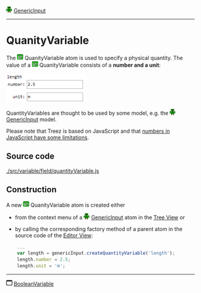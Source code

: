 ![](../../../../icons/genericInput.png) [GenericInput](../../model/genericInput/genericInput.md)

----

# QuanityVariable

The ![](../../../../icons/quantityVariable.png) QuanityVariable atom is used to specify a physical quantity. The value of a ![](../../../../icons/quantityVariable.png) QuanityVariable consists of a **number and a unit**: 

![](../../../images/quantity_variable.png)

QuantityVariables are thought to be used by some model, e.g. the ![](../../../../icons/genericInput.png) [GenericInput](../../model/genericInput/genericInput.md) model. 

Please note that Treez is based on JavaScript and that [numbers in JavaScript have some limitations](http://www.javascripter.net/faq/accuracy.htm). 

## Source code

[./src/variable/field/quantityVariable.js](../../../../src/variable/field/quantityVariable.js)

## Construction

A new ![](../../../../icons/quantityVariable.png) QuanityVariable atom is created either 

* from the context menu of a ![](../../../../icons/genericInput.png) [GenericInput](../../model/genericInput/genericInput.md) atom in the [Tree View](../../../views/treeView.md) or 

* by calling the corresponding factory method of a parent atom in the source code of the [Editor View](../../../views/editorView.md):	

```javascript
    ...
    var length = genericInput.createQuantityVariable('length');
    length.number = 2.5;
    length.unit = 'm';
```

----
![BooleanVariable](../../../../icons/booleanVariable.png) [BooleanVariable](./booleanVariable.md)

